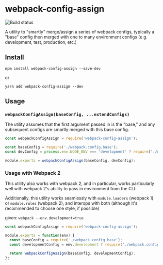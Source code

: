 # webpack-config-assign

![Build status](https://travis-ci.org/DSchau/webpack-config-assign.svg)

A utility to "smartly" merge/assign a series of webpack configs, typically a "base" config then merged with one to many environment configs (e.g. development, test, production, etc.)

## Install

```
npm install webpack-config-assign --save-dev
```

or

```
yarn add webpack-config-assign --dev
```

## Usage

### `webpackConfigAssign(baseConfig, ...extendConfigs)`

The utility assumes that the first argument passed in is the "base," and any subsequent configs are smartly merged with this base config.

```javascript
const webpackConfigAssign = require('webpack-config-assign');

const baseConfig = require('./webpack.config.base');
const devConfig = process.env.NODE_ENV === 'development' ? require('./webpack.config.development') : {};

module.exports = webpackConfigAssign(baseConfig, devConfig);
```

### Usage with Webpack 2

This utility also works with webpack 2, and in particular, works particularly well with webpack 2's ability to pass in environment from the CLI.

Additionally, this utility works seamlessly with `module.loaders` (webpack 1) or `module.rules` (webpack 2), and interops with both (although it's recommended to choose one style, if possible)

given: `webpack --env.development=true`

```javascript
const webpackConfigAssign = require('webpack-config-assign');

module.exports = function(env) {
  const baseConfig = require('./webpack.config.base');
  const developmentConfig = env.development ? require('./webpack.config.development') : {};

  return webpackConfigAssign(baseConfig, developmentConfig);
};
```